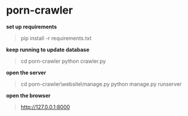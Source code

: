 # porn-crawler


**set up requirements**
> pip install -r requirements.txt 
 
 
 
 
 
**keep running to update database**
> cd porn-crawler 
> python crawler.py 





**open the server**
> cd porn-crawler\website\manage.py 
> python manage.py runserver 





**open the browser**
> http://127.0.0.1:8000 
